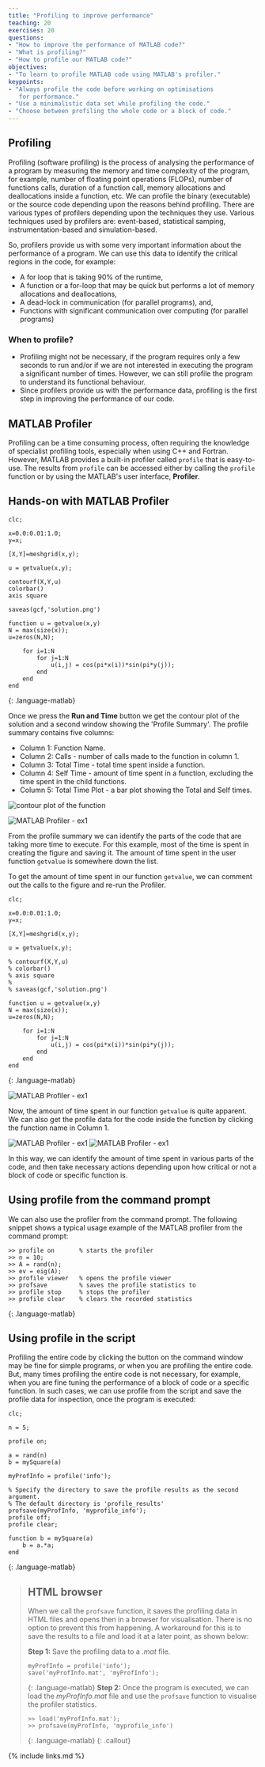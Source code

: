 ```yaml
---
title: "Profiling to improve performance"
teaching: 20
exercises: 20
questions:
- "How to improve the performance of MATLAB code?"
- "What is profiling?"
- "How to profile our MATLAB code?"
objectives:
- "To learn to profile MATLAB code using MATLAB's profiler."
keypoints:
- "Always profile the code before working on optimisations
   for performance."
- "Use a minimalistic data set while profiling the code."
- "Choose between profiling the whole code or a block of code."
---
```


## Profiling
Profiling (software profiling) is the process of analysing the performance
of a program
by measuring the memory and time complexity of the program, for example,
number of floating point operations (FLOPs),
number of functions calls, duration of a function call,
memory allocations and deallocations inside a function, etc. We can profile
the binary (executable) or the source code depending upon the reasons behind
profiling. There are various types of profilers depending upon the techniques
they use. Various techniques used by profilers are: event-based,
statistical samping, instrumentation-based and simulation-based.

So, profilers provide us with some very important information
about the performance of a program. We can use this data to identify
the critical regions in the code, for example:
* A for loop that is taking 90% of the runtime,
* A function or a for-loop that may be quick but performs a lot of
  memory allocations and deallocations,
* A dead-lock in communication (for parallel programs), and,
* Functions with significant communication over computing
  (for parallel programs)


### When to profile?
* Profiling might not be necessary, if the program requires only a few
seconds to run and/or if we are not interested in executing the program
a significant number of times. However, we can still profile the program
to understand its functional behaviour.
* Since profilers provide us with the performance data, profiling is
  the first step in improving the performance of our code.


## MATLAB Profiler
Profiling can be a time consuming process, often requiring the knowledge
of specialist profiling tools, especially when using C++ and Fortran. However,
MATLAB provides a built-in profiler called `profile` that is easy-to-use.
The results from `profile` can be accessed either by calling the  `profile`
function or by using the MATLAB's user interface, **Profiler**.

## Hands-on with MATLAB Profiler
~~~
clc;

x=0.0:0.01:1.0;
y=x;

[X,Y]=meshgrid(x,y);

u = getvalue(x,y);

contourf(X,Y,u)
colorbar()
axis square

saveas(gcf,'solution.png')

function u = getvalue(x,y)
N = max(size(x));
u=zeros(N,N);

    for i=1:N
        for j=1:N
            u(i,j) = cos(pi*x(i))*sin(pi*y(j));
        end
    end
end
~~~
{: .language-matlab}

Once we press the **Run and Time** button we get the contour plot of the
solution and a second window showing the 'Profile Summary'.
The profile summary contains five columns:
* Column 1: Function Name.
* Column 2: Calls - number of calls made to the function in column 1.
* Column 3: Total Time - total time spent inside a function.
* Column 4: Self Time - amount of time spent in a function, excluding the time spent in the child functions.
* Column 5: Total Time Plot - a bar plot showing the Total and Self times.

![contour plot of the function](../fig/solution-plot.png)

![MATLAB Profiler - ex1](../fig/profiler-ex1-before-commenting.png)

From the profile summary we can identify the parts of the code
that are taking more time to execute. For this example, most of
the time is spent in creating the figure and saving it.
The amount of time spent in the user function `getvalue` is somewhere down the list.

To get the amount of time spent in our function `getvalue`, we can comment out the calls to the figure and re-run the Profiler.
~~~
clc;

x=0.0:0.01:1.0;
y=x;

[X,Y]=meshgrid(x,y);

u = getvalue(x,y);

% contourf(X,Y,u)
% colorbar()
% axis square
%
% saveas(gcf,'solution.png')

function u = getvalue(x,y)
N = max(size(x));
u=zeros(N,N);

    for i=1:N
        for j=1:N
            u(i,j) = cos(pi*x(i))*sin(pi*y(j));
        end
    end
end
~~~
{: .language-matlab}

![MATLAB Profiler - ex1](../fig/profiler-ex1-after-commenting-1.png)

Now, the amount of time spent in our function `getvalue` is quite apparent. We can also get the profile data for the code inside the function by clicking the function name in Column 1.

![MATLAB Profiler - ex1](../fig/profiler-ex1-after-commenting-2.png)
![MATLAB Profiler - ex1](../fig/profiler-ex1-after-commenting-3.png)

In this way, we can identify the amount of time spent in various parts of the code, and then take necessary actions depending upon how critical or not a block of code or specific function is.


## Using **profile** from the command prompt
We can also use the profiler from the command prompt. The following snippet
shows a typical usage example of the MATLAB profiler from the
command prompt:

~~~
>> profile on       % starts the profiler
>> n = 10;          
>> A = rand(n);
>> ev = eig(A);
>> profile viewer   % opens the profile viewer
>> profsave         % saves the profile statistics to
>> profile stop     % stops the profiler
>> profile clear    % clears the recorded statistics
~~~
{: .language-matlab}



## Using **profile** in the script
Profiling the entire code by clicking the button on the command
window may be fine for simple programs, or when you are profiling the
entire code. But, many times profiling the entire code is not necessary,
for example, when you are fine tuning the performance of a block of code
or a specific function. In such cases, we can use profile from the script
and save the profile data for inspection, once the program is executed:

~~~
clc;

n = 5;

profile on;

a = rand(n)
b = mySquare(a)

myProfInfo = profile('info');

% Specify the directory to save the profile results as the second argument.
% The default directory is 'profile_results'
profsave(myProfInfo, 'myprofile_info');
profile off;
profile clear;

function b = mySquare(a)
    b = a.*a;
end
~~~
{: .language-matlab}


> ## HTML browser
> When we call the `profsave` function, it saves the profiling data in HTML files
  and opens then in a browser for visualisation. There is no option to prevent
  this from happening. A workaround for this is to save the results to a file
  and load it at a later point, as shown below:
>
> **Step 1:** Save the profiling data to a *.mat* file.
> ~~~
> myProfInfo = profile('info');
> save('myProfInfo.mat', 'myProfInfo');
> ~~~
> {: .language-matlab}
> **Step 2:** Once the program is executed, we can load the *myProfInfo.mat* file and use
  the `profsave` function to visualise the profiler statistics.
>
> ~~~
> >> load('myProfInfo.mat');
> >> profsave(myProfInfo, 'myprofile_info')
> ~~~
> {: .language-matlab}
{: .callout}


{% include links.md %}
